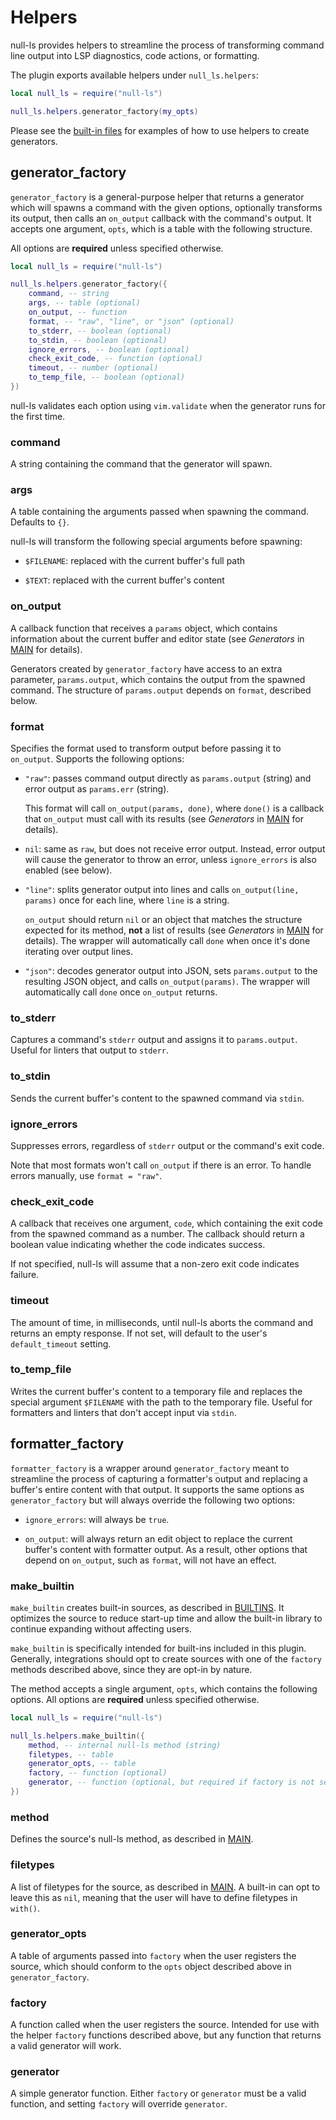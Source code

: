 # Helpers

null-ls provides helpers to streamline the process of transforming command line
output into LSP diagnostics, code actions, or formatting.

The plugin exports available helpers under `null_ls.helpers`:

```lua
local null_ls = require("null-ls")

null_ls.helpers.generator_factory(my_opts)
```

Please see the [built-in files](lua/null-ls/builtins/) for examples of how to
use helpers to create generators.

## generator_factory

`generator_factory` is a general-purpose helper that returns a generator which
will spawns a command with the given options, optionally transforms its output,
then calls an `on_output` callback with the command's output. It accepts one
argument, `opts`, which is a table with the following structure.

All options are **required** unless specified otherwise.

```lua
local null_ls = require("null-ls")

null_ls.helpers.generator_factory({
    command, -- string
    args, -- table (optional)
    on_output, -- function
    format, -- "raw", "line", or "json" (optional)
    to_stderr, -- boolean (optional)
    to_stdin, -- boolean (optional)
    ignore_errors, -- boolean (optional)
    check_exit_code, -- function (optional)
    timeout, -- number (optional)
    to_temp_file, -- boolean (optional)
})
```

null-ls validates each option using `vim.validate` when the generator runs for
the first time.

### command

A string containing the command that the generator will spawn.

### args

A table containing the arguments passed when spawning the command. Defaults to `{}`.

null-ls will transform the following special arguments before spawning:

- `$FILENAME`: replaced with the current buffer's full path

- `$TEXT`: replaced with the current buffer's content

### on_output

A callback function that receives a `params` object, which contains information
about the current buffer and editor state (see _Generators_ in
[MAIN](doc/MAIN.md) for details).

Generators created by `generator_factory` have access to an extra parameter,
`params.output`, which contains the output from the spawned command. The
structure of `params.output` depends on `format`, described below.

### format

Specifies the format used to transform output before passing it to `on_output`.
Supports the following options:

- `"raw"`: passes command output directly as `params.output` (string) and error
  output as `params.err` (string).

  This format will call `on_output(params, done)`, where `done()` is a callback that
  `on_output` must call with its results (see _Generators_ in
  [MAIN](doc/MAIN.md) for details).

- `nil`: same as `raw`, but does not receive error output. Instead, error output
  will cause the generator to throw an error, unless `ignore_errors` is also
  enabled (see below).

- `"line"`: splits generator output into lines and calls `on_output(line, params)`
  once for each line, where `line` is a string.

  `on_output` should return `nil` or an object that matches the structure
  expected for its method, **not** a list of results (see _Generators_ in
  [MAIN](doc/MAIN.md) for details). The wrapper will automatically call `done`
  when once it's done iterating over output lines.

- `"json"`: decodes generator output into JSON, sets `params.output` to the
  resulting JSON object, and calls `on_output(params)`. The wrapper will
  automatically call `done` once `on_output` returns.

### to_stderr

Captures a command's `stderr` output and assigns it to `params.output`. Useful
for linters that output to `stderr`.

### to_stdin

Sends the current buffer's content to the spawned command via `stdin`.

### ignore_errors

Suppresses errors, regardless of `stderr` output or the command's exit code.

Note that most formats won't call `on_output` if there is an error. To handle
errors manually, use `format = "raw"`.

### check_exit_code

A callback that receives one argument, `code`, which containing the exit code
from the spawned command as a number. The callback should return a boolean value
indicating whether the code indicates success.

If not specified, null-ls will assume that a non-zero exit code indicates
failure.

### timeout

The amount of time, in milliseconds, until null-ls aborts the command and
returns an empty response. If not set, will default to the user's
`default_timeout` setting.

### to_temp_file

Writes the current buffer's content to a temporary file and replaces the special
argument `$FILENAME` with the path to the temporary file. Useful for formatters
and linters that don't accept input via `stdin`.

## formatter_factory

`formatter_factory` is a wrapper around `generator_factory` meant to streamline
the process of capturing a formatter's output and replacing a buffer's entire
content with that output. It supports the same options as `generator_factory`
but will always override the following two options:

- `ignore_errors`: will always be `true`.

- `on_output`: will always return an edit object to replace the current buffer's
  content with formatter output. As a result, other options that depend on
  `on_output`, such as `format`, will not have an effect.

### make_builtin

`make_builtin` creates built-in sources, as described in
[BUILTINS](doc/BUILTINS.md). It optimizes the source to reduce start-up time and
allow the built-in library to continue expanding without affecting users.

`make_builtin` is specifically intended for built-ins included in this plugin.
Generally, integrations should opt to create sources with one of the `factory`
methods described above, since they are opt-in by nature.

The method accepts a single argument, `opts`, which contains the following
options. All options are **required** unless specified otherwise.

```lua
local null_ls = require("null-ls")

null_ls.helpers.make_builtin({
    method, -- internal null-ls method (string)
    filetypes, -- table
    generator_opts, -- table
    factory, -- function (optional)
    generator, -- function (optional, but required if factory is not set)
})
```

### method

Defines the source's null-ls method, as described in [MAIN](doc/MAIN.md).

### filetypes

A list of filetypes for the source, as described in [MAIN](doc/MAIN.md). A
built-in can opt to leave this as `nil`, meaning that the user will have to
define filetypes in `with()`.

### generator_opts

A table of arguments passed into `factory` when the user registers the source,
which should conform to the `opts` object described above in
`generator_factory`.

### factory

A function called when the user registers the source. Intended for use with the
helper `factory` functions described above, but any function that returns a
valid generator will work.

### generator

A simple generator function. Either `factory` or `generator` must be a valid
function, and setting `factory` will override `generator`.
